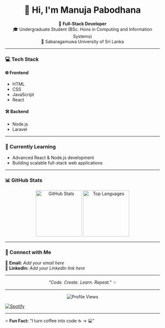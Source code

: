 <!-- Profile README for Manuja Pabodhana -->

<h1 align="center">👋 Hi, I'm Manuja Pabodhana</h1>

<p align="center">
  🚀 <b>Full-Stack Developer</b><br>
  🎓 Undergraduate Student (BSc. Hons in Computing and Information Systems)<br>
  🏫 Sabaragamuwa University of Sri Lanka
</p>

---

### 💻 Tech Stack

#### 🌐 Frontend
- HTML  
- CSS  
- JavaScript  
- React  

#### 🛠️ Backend
- Node.js  
- Laravel  

---

### 🌱 Currently Learning
- Advanced React & Node.js development  
- Building scalable full-stack web applications  

---

### 📊 GitHub Stats

<p align="center">
  <img src="https://github-readme-stats.vercel.app/api?username=ManujaPabodhana&show_icons=true&theme=radical" alt="GitHub Stats" height="150"/>
  <img src="https://github-readme-stats.vercel.app/api/top-langs/?username=ManujaPabodhana&layout=compact&theme=radical" alt="Top Languages" height="150"/>
</p>

---

### 🤝 Connect with Me

📧 **Email:** *Add your email here*  
💼 **LinkedIn:** *Add your LinkedIn link here*  

---

<p align="center">
  <i>"Code. Create. Learn. Repeat." ✨</i>
</p>

---

<p align="center">
  <img src="https://komarev.com/ghpvc/?username=ManujaPabodhana&label=Profile%20Views&color=blue&style=flat" alt="Profile Views"/>
</p>

[![Spotify](https://spotify-readme-psi.vercel.app/api/spotify)](https://open.spotify.com/user/YOUR_SPOTIFY_ID)

---

⭐ **Fun Fact:** "I turn coffee into code ☕ → 💻"  
</div>
